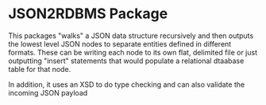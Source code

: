 # JSON2RDBMS Package

This packages "walks" a JSON data structure recursively and then outputs the lowest level JSON nodes to separate entities defined in different formats. These can be writing each node to its own flat, delimited file or just outputting "insert" statements that would populate a relational dtaabase table for that node.

In addition, it uses an XSD to do type checking and can also validate the incoming JSON payload
